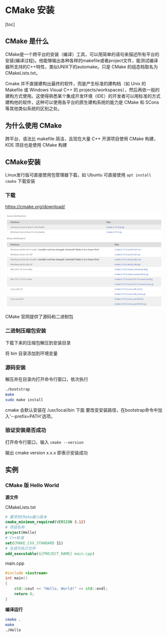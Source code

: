# CMake 安装

[toc]

## CMake 是什么

CMake是一个跨平台的安装（编译）工具，可以用简单的语句来描述所有平台的安装(编译过程)。他能够输出各种各样的makefile或者project文件，能测试编译器所支持的C++特性，类似UNIX下的automake。只是 CMake 的组态档取名为 CMakeLists.txt。

Cmake 并不直接建构出最终的软件，而是产生标准的建构档（如 Unix 的 Makefile 或 Windows Visual C++ 的 projects/workspaces），然后再依一般的建构方式使用。这使得熟悉某个集成开发环境（IDE）的开发者可以用标准的方式建构他的软件，这种可以使用各平台的原生建构系统的能力是 CMake 和 SCons 等其他类似系统的区别之处。



## 为什么使用 CMake

跨平台、语法比 makefile 简洁，且现在大量 C++ 开源项目使用 CMake 构建，KDE 项目也是使用 CMake 构建



## CMake安装

Linux发行版可直接使用包管理器下载，如 Ubuntu 可直接使用 `apt install cmake` 下载安装



### 下载

<https://cmake.org/download/>

![CMake下载页面](img/001/01.png)

CMake 官网提供了源码和二进制包



### 二进制压缩包安装

下载下来的压缩包解压到安装目录

将 bin 目录添加到环境变量



### 源码安装

解压并在目录内打开命令行窗口，依次执行

```bash
./bootstrap
make
sudo make install
```

cmake 会默认安装在 /usr/local/bin 下面
要改变安装路径，在bootstrap命令中加入'--prefix=PATH'选项。



### 验证安装是否成功

打开命令行窗口，输入 `cmake --version`

输出 cmake version x.x.x 即表示安装成功



## 实例

### CMake 版 Hello World

**源文件**

CMakeLists.txt

```cmake
# 要求的CMake最小版本
cmake_minimum_required(VERSION 3.12)
# 项目名称
project(Hello)
# C++标准
set(CMAKE_CXX_STANDARD 11)
# 生成可执行文件
add_executable(${PROJECT_NAME} main.cpp)
```

main.cpp

```cpp
#include <iostream>
int main()
{
    std::cout << "Hello, World!" << std::endl;
    return 0;
}
```

**编译运行**

```bash
cmake .
make
./Hello
```

